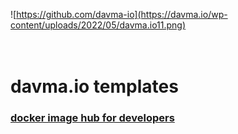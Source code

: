 ![https://github.com/davma-io](https://davma.io/wp-content/uploads/2022/05/davma.io11.png)
</br>
</br>
</br>

# davma.io templates

### [docker image hub for developers](https://hub.docker.com/u/davma)